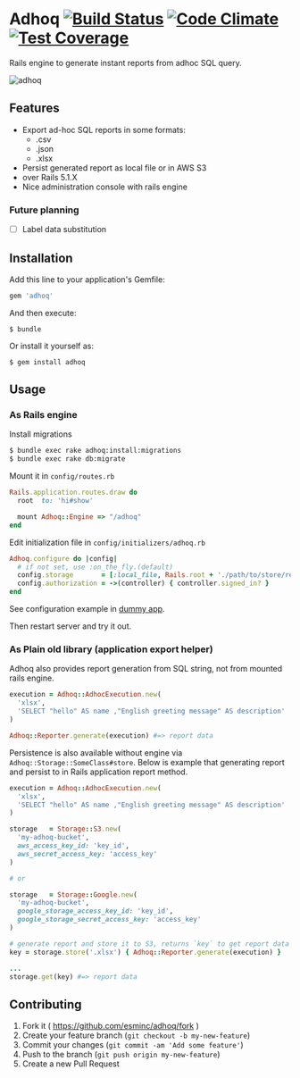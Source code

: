 Adhoq [![Build Status](https://travis-ci.org/esminc/adhoq.svg)](https://travis-ci.org/esminc/adhoq) [![Code Climate](https://codeclimate.com/github/esminc/adhoq/badges/gpa.svg)](https://codeclimate.com/github/esminc/adhoq) [![Test Coverage](https://codeclimate.com/github/esminc/adhoq/badges/coverage.svg)](https://codeclimate.com/github/esminc/adhoq/coverage)
====

Rails engine to generate instant reports from adhoc SQL query.

![adhoq](https://cloud.githubusercontent.com/assets/3419/4556639/7f06340a-4ecb-11e4-87c4-b074580e77f5.png)

## Features

- Export ad-hoc SQL reports in some formats:
  - .csv
  - .json
  - .xlsx
- Persist generated report as local file or in AWS S3
- over Rails 5.1.X
- Nice administration console with rails engine

### Future planning

- [ ] Label data substitution

## Installation

Add this line to your application's Gemfile:

```ruby
gem 'adhoq'
```

And then execute:

    $ bundle

Or install it yourself as:

    $ gem install adhoq

## Usage

### As Rails engine

Install migrations

```sh
$ bundle exec rake adhoq:install:migrations
$ bundle exec rake db:migrate
```

Mount it in `config/routes.rb`

```ruby
Rails.application.routes.draw do
  root  to: 'hi#show'

  mount Adhoq::Engine => "/adhoq"
end
```

Edit initialization file in `config/initializers/adhoq.rb`

```ruby
Adhoq.configure do |config|
  # if not set, use :on_the_fly.(default)
  config.storage       = [:local_file, Rails.root + './path/to/store/report/files']
  config.authorization = ->(controller) { controller.signed_in? }
end
```

See configuration example in [dummy app](https://github.com/esminc/adhoq/blob/master/spec/dummy/config/initializers/adhoq.rb).

Then restart server and try it out.

### As Plain old library (application export helper)

Adhoq also provides report generation from SQL string, not from mounted rails engine.

```ruby
execution = Adhoq::AdhocExecution.new(
  'xlsx',
  'SELECT "hello" AS name ,"English greeting message" AS description'
)

Adhoq::Reporter.generate(execution) #=> report data
```

Persistence is also available without engine via `Adhoq::Storage::SomeClass#store`.
Below is example that generating report and persist to in Rails application report method.

```ruby
execution = Adhoq::AdhocExecution.new(
  'xlsx',
  'SELECT "hello" AS name ,"English greeting message" AS description'
)

storage   = Storage::S3.new(
  'my-adhoq-bucket',
  aws_access_key_id: 'key_id',
  aws_secret_access_key: 'access_key'
)

# or

storage   = Storage::Google.new(
  'my-adhoq-bucket',
  google_storage_access_key_id: 'key_id',
  google_storage_secret_access_key: 'access_key'
)

# generate report and store it to S3, returns `key` to get report data
key = storage.store('.xlsx') { Adhoq::Reporter.generate(execution) }

...
storage.get(key) #=> report data
```

## Contributing

1. Fork it ( https://github.com/esminc/adhoq/fork )
2. Create your feature branch (`git checkout -b my-new-feature`)
3. Commit your changes (`git commit -am 'Add some feature'`)
4. Push to the branch (`git push origin my-new-feature`)
5. Create a new Pull Request

